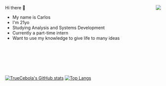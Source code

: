 <img align="right" src="https://www.meme-arsenal.com/memes/3f617652c8b3fdb21bcefc67020cb45c.jpg">
Hi there 👋

- My name is Carlos
- I'm 21yo
- Studying Analysis and Systems Development
- Currently a part-time intern
- Want to use my knowledge to give life to many ideas

<br/><br/><br/><br/><br/>

[![TrueCebola's GitHub stats](https://github-readme-stats-n3ya-git-main-truecebola.vercel.app/api?username=TrueCebola&count_private=true&theme=github_dark&show_icons=true&hide_border=true)](https://github.com/TrueCebola/git-private-stats)
[![Top Langs](https://github-readme-stats-n3ya-git-main-truecebola.vercel.app/api/top-langs/?username=TrueCebola&langs_count=8&layout=compact&theme=github_dark&show_icons=true&hide_border=true)](https://github.com/TrueCebola/git-private-stats)
